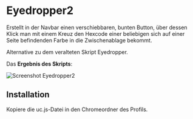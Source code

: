 # Eyedropper2
Erstellt in der Navbar einen verschiebbaren, bunten Button, über dessen Klick man mit einem Kreuz den Hexcode einer beliebigen sich auf einer 
Seite befindenden Farbe in die Zwischenablage bekommt.

Alternative zu dem veralteten Skript Eyedropper.

Das **Ergebnis des Skripts**:

![Screenshot Eyedropper2](https://github.com/ardiman/userChrome.js/raw/master/eyedropper/scr_eyedropper2.png)

## Installation
Kopiere die uc.js-Datei in den Chromeordner des Profils.

